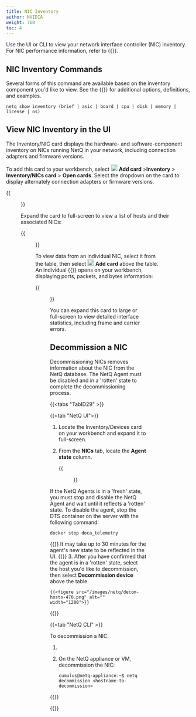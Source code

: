 ```yaml
---
title: NIC Inventory
author: NVIDIA
weight: 760
toc: 4
---
```


Use the UI or CLI to view your network interface controller (NIC) inventory. For NIC performance information, refer to {{<link title="NICs" text="NIC Monitoring">}}.


## NIC Inventory Commands

Several forms of this command are available based on the inventory component you'd like to view. See the {{<link title="show/#netq-show-inventory" text="command line reference">}} for additional options, definitions, and examples.

```
netq show inventory (brief | asic | board | cpu | disk | memory | license | os)
```
## View NIC Inventory in the UI

The Inventory/NIC card displays the hardware- and software-component inventory on NICs running NetQ in your network, including connection adapters and firmware versions. 

To add this card to your workbench, select <img src="https://icons.cumulusnetworks.com/44-Entertainment-Events-Hobbies/02-Card-Games/card-game-diamond.svg" height="18" width="18"/> **Add card**&nbsp;<span aria-label="and then">></span>**Inventory**&nbsp;<span aria-label="and then">></span> **Inventory/NICs card**&nbsp;<span aria-label="and then">></span> **Open cards**. Select the dropdown on the card to display alternately connection adapters or firmware versions.

{{<figure src="/images/netq/inventory-nics-med-470.png" alt="NIC inventory card displaying firmware version" width="200">}}

Expand the card to full-screen to view a list of hosts and their associated NICs:

{{<figure src="/images/netq/single-nic-full-crop-470.png" alt="fullscreen NIC inventory card displaying hosts and their associated NICs" width="1100">}}

To view data from an individual NIC, select it from the table, then select <img src="https://icons.cumulusnetworks.com/44-Entertainment-Events-Hobbies/02-Card-Games/card-game-diamond.svg" height="18" width="18"/> **Add card** above the table. An individual {{<link title="NICs" text="NIC monitoring card">}} opens on your workbench, displaying ports, packets, and bytes information:

{{<figure src="/images/netq/ind-nic-470.png" alt="" width="200">}}

You can expand this card to large or full-screen to view detailed interface statistics, including frame and carrier errors. 

## Decommission a NIC

Decommissioning NICs removes information about the NIC from the NetQ database. The NetQ Agent must be disabled and in a 'rotten' state to complete the decommissioning process.

{{<tabs "TabID29" >}}

{{<tab "NetQ UI">}}

1. Locate the Inventory/Devices card on your workbench and expand it to full-screen.

2. From the **NICs** tab, locate the **Agent state** column.  

    {{<figure src="/images/netq/decom-host-agent-470.png" alt="list of hosts displaying a fresh netq agent" width="1200">}}

If the NetQ Agents is in a 'fresh' state, you must stop and disable the NetQ Agent and wait until it reflects a 'rotten' state. To disable the agent, stop the DTS container on the server with the following command:

```
docker stop doca_telemetry
```
{{<notice info>}}
It may take up to 30 minutes for the agent's new state to be reflected in the UI.
{{</notice>}}
3. After you have confirmed that the agent is in a 'rotten' state, select the host you'd like to decommission, then select **Decommission device** above the table.

    {{<figure src="/images/netq/decom-hosts-470.png" alt="" width="1200">}}

{{</tab>}}

{{<tab "NetQ CLI" >}}

To decommission a NIC:

1. 

2. On the NetQ appliance or VM, decommission the NIC:

    ```
    cumulus@netq-appliance:~$ netq decommission <hostname-to-decommission>
    ```

{{</tab>}}

{{</tabs>}}

